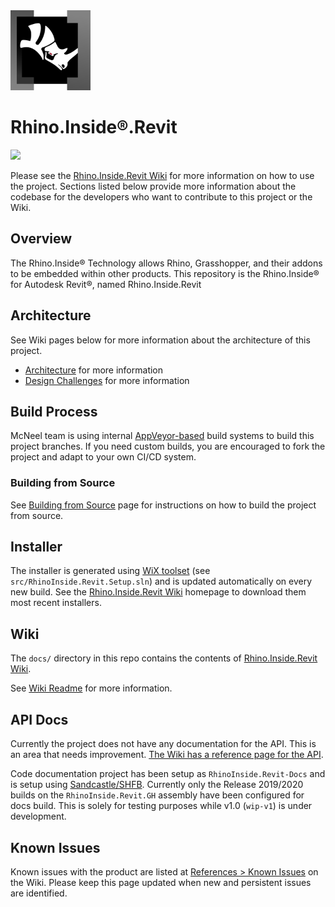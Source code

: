 <img src="docs/assets/img/logo.svg" width="128px"/>
<h1>Rhino.Inside®.Revit</h1>
<p>
<a href="https://ci.appveyor.com/project/mcneel/rhino-inside-revit/branch/master"><img src="https://ci.appveyor.com/api/projects/status/9ot0iyjqwb1jdn6m/branch/master?svg=true"></a>
</p>
<p>Please see the <a href="https://www.rhino3d.com/inside/revit/">Rhino.Inside.Revit Wiki</a> for more information on how to use the project. Sections listed below provide more information about the codebase for the developers who want to contribute to this project or the Wiki.
</p>

## Overview

The Rhino.Inside® Technology allows Rhino, Grasshopper, and their addons to be embedded within other products. This repository is the Rhino.Inside® for Autodesk Revit®, named Rhino.Inside.Revit

## Architecture

See Wiki pages below for more information about the architecture of this project.

- [Architecture](https://www.rhino3d.com/inside/revit/beta/reference/rir-arch) for more information
- [Design Challenges](https://www.rhino3d.com/inside/revit/beta/reference/rir-design) for more information

## Build Process

McNeel team is using internal [AppVeyor-based](https://www.appveyor.com/docs/) build systems to build this project branches. If you need custom builds, you are encouraged to fork the project and adapt to your own CI/CD system.

### Building from Source

See [Building from Source](build-source.md) page for instructions on how to build the project from source.

## Installer

The installer is generated using [WiX toolset](https://wixtoolset.org/) (see `src/RhinoInside.Revit.Setup.sln`) and is updated automatically on every new build. See the [Rhino.Inside.Revit Wiki](https://www.rhino3d.com/inside/revit/) homepage to download them most recent installers.

## Wiki

The `docs/` directory in this repo contains the contents of [Rhino.Inside.Revit Wiki](https://www.rhino3d.com/inside/revit/).

See [Wiki Readme](docs/readme.md) for more information.

## API Docs

Currently the project does not have any documentation for the API. This is an area that needs improvement. [The Wiki has a reference page for the API](https://www.rhino3d.com/inside/revit/beta/reference/rir-api).

Code documentation project has been setup as `RhinoInside.Revit-Docs` and is setup using [Sandcastle/SHFB](https://github.com/EWSoftware/SHFB). Currently only the Release 2019/2020 builds on the `RhinoInside.Revit.GH` assembly have been configured for docs build. This is solely for testing purposes while v1.0 (`wip-v1`) is under development.


## Known Issues

Known issues with the product are listed at [References > Known Issues](https://www.rhino3d.com/inside/revit/beta/reference/known-issues) on the Wiki. Please keep this page updated when new and persistent issues are identified.
